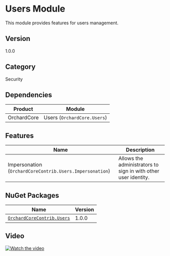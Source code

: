 # Users Module

This module provides features for users management.

## Version

1.0.0

## Category

Security

## Dependencies

| Product | Module |
| --- | --- |
| OrchardCore | Users (`OrchardCore.Users`) |

## Features

| Name | Description |
| --- | --- |
| Impersonation (`OrchardCoreContrib.Users.Impersonation`) | Allows the administrators to sign in with other user identity. |


## NuGet Packages

| Name | Version |
| --- | --- |
| [`OrchardCoreContrib.Users`](https://www.nuget.org/packages/OrchardCoreContrib.Users/) | 1.0.0 |

## Video

[![Watch the video](https://img.youtube.com/vi/gXC3mDPy7LA/maxresdefault.jpg)](https://youtu.be/gXC3mDPy7LA)
